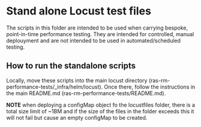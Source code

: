 # Stand alone Locust test files

The scripts in this folder are intended to be used when carrying bespoke, point-in-time performance testing. They are intended for controlled, manual deplouyment and are not intended to be used in automated/scheduled testing.

## How to run the standalone scripts

Locally, move these scripts into the main locust directory (ras-rm-performance-tests/_infra/helm/locust). Once there, follow the instructions in the main README.md (ras-rm-performance-tests/README.md).

**NOTE** when deploying a configMap object fo the locustfiles folder, there is a total size limit of ~1BM and if the size of the files in the folder exceeds this it will not fail but cause an empty configMap to be created.
